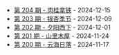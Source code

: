 * [第 204 期 - 肉桂拿铁](https://weekly.tw93.fun/posts/204-肉桂拿铁) - 2024-12-15
* [第 203 期 - 银杏季节](https://weekly.tw93.fun/posts/203-银杏季节) - 2024-12-09
* [第 202 期 - 夕阳西下](https://weekly.tw93.fun/posts/202-夕阳西下) - 2024-12-01
* [第 201 期 - 山里木屋](https://weekly.tw93.fun/posts/201-山里木屋) - 2024-11-24
* [第 200 期 - 云海日落](https://weekly.tw93.fun/posts/200-云海日落) - 2024-11-17
